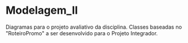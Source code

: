 # Modelagem_II

Diagramas para o projeto avaliativo da disciplina. 
Classes baseadas no "RoteiroPromo" a ser desenvolvido para o Projeto Integrador.
